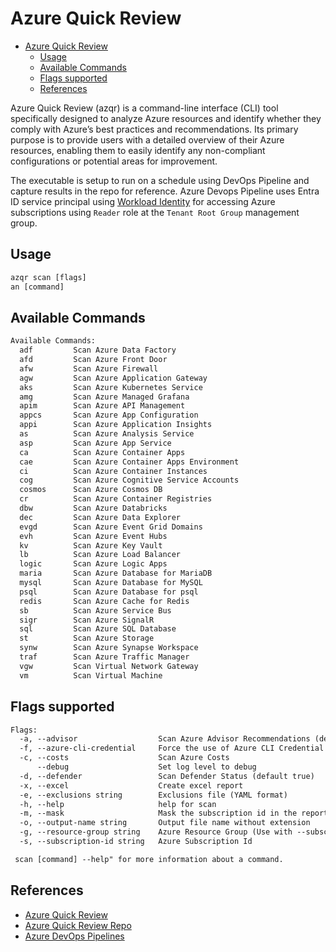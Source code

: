 # Azure Quick Review
- [Azure Quick Review](#azure-quick-review)
  - [Usage](#usage)
  - [Available Commands](#available-commands)
  - [Flags supported](#flags-supported)
  - [References](#references)

Azure Quick Review (azqr) is a command-line interface (CLI) tool specifically designed to analyze Azure resources and identify whether they comply with Azure’s best practices and recommendations. Its primary purpose is to provide users with a detailed overview of their Azure resources, enabling them to easily identify any non-compliant configurations or potential areas for improvement.

The executable is setup to run on a schedule using DevOps Pipeline and capture results in the repo for reference. Azure Devops Pipeline uses Entra ID service principal using [Workload Identity](https://devblogs.microsoft.com/devops/introduction-to-azure-devops-workload-identity-federation-oidc-with-terraform/) for accessing Azure subscriptions using `Reader` role at the `Tenant Root Group` management group.

## Usage 
```cmd
azqr scan [flags]
an [command]
```
## Available Commands
```txt
Available Commands:
  adf         Scan Azure Data Factory
  afd         Scan Azure Front Door
  afw         Scan Azure Firewall
  agw         Scan Azure Application Gateway
  aks         Scan Azure Kubernetes Service
  amg         Scan Azure Managed Grafana
  apim        Scan Azure API Management
  appcs       Scan Azure App Configuration
  appi        Scan Azure Application Insights
  as          Scan Azure Analysis Service
  asp         Scan Azure App Service
  ca          Scan Azure Container Apps
  cae         Scan Azure Container Apps Environment
  ci          Scan Azure Container Instances
  cog         Scan Azure Cognitive Service Accounts
  cosmos      Scan Azure Cosmos DB
  cr          Scan Azure Container Registries
  dbw         Scan Azure Databricks
  dec         Scan Azure Data Explorer
  evgd        Scan Azure Event Grid Domains
  evh         Scan Azure Event Hubs
  kv          Scan Azure Key Vault
  lb          Scan Azure Load Balancer
  logic       Scan Azure Logic Apps
  maria       Scan Azure Database for MariaDB
  mysql       Scan Azure Database for MySQL
  psql        Scan Azure Database for psql
  redis       Scan Azure Cache for Redis
  sb          Scan Azure Service Bus
  sigr        Scan Azure SignalR
  sql         Scan Azure SQL Database
  st          Scan Azure Storage
  synw        Scan Azure Synapse Workspace
  traf        Scan Azure Traffic Manager
  vgw         Scan Virtual Network Gateway
  vm          Scan Virtual Machine
```

## Flags supported
```txt
Flags:
  -a, --advisor                  Scan Azure Advisor Recommendations (default true)
  -f, --azure-cli-credential     Force the use of Azure CLI Credential
  -c, --costs                    Scan Azure Costs
      --debug                    Set log level to debug
  -d, --defender                 Scan Defender Status (default true)
  -x, --excel                    Create excel report
  -e, --exclusions string        Exclusions file (YAML format)
  -h, --help                     help for scan
  -m, --mask                     Mask the subscription id in the report (default true)
  -o, --output-name string       Output file name without extension
  -g, --resource-group string    Azure Resource Group (Use with --subscription-id)
  -s, --subscription-id string   Azure Subscription Id

 scan [command] --help" for more information about a command.
```

## References
- [Azure Quick Review](https://azure.github.io/azqr/)
- [Azure Quick Review Repo](https://github.com/azure/azqr)
- [Azure DevOps Pipelines](https://learn.microsoft.com/en-us/azure/devops/pipelines/get-started/what-is-azure-pipelines?view=azure-devops)